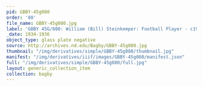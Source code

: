 ```yaml
---
pid: GBBY-45g080
order: '80'
file_name: GBBY-45g080.jpg
label: 'GBBY 45G/080: William (Bill) Steinkemper: Football Player - c1934-1936'
_date: 1934-1936
object_type: glass plate negative
source: http://archives.nd.edu/Bagby/GBBY-45g080.jpg
thumbnail: "/img/derivatives/simple/GBBY-45g080/thumbnail.jpg"
manifest: "/img/derivatives/iiif/images/GBBY-45g080/manifest.json"
full: "/img/derivatives/simple/GBBY-45g080/full.jpg"
layout: generic_collection_item
collection: bagby
---
```

